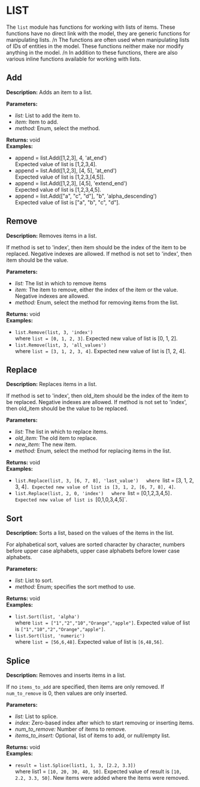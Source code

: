 # LIST  
  
The `list` module has functions for working with lists of items.
These functions have no direct link with the model, they are generic functions for manipulating lists.
/n
The functions are often used when manipulating lists of IDs of entities in the model.
These functions neither make nor modify anything in the model.
/n
In addition to these functions, there are also various inline functions available for working with lists.  
  
  
## Add  
  
  
**Description:** Adds an item to a list.  
  
**Parameters:**  
  * *list:* List to add the item to.  
  * *item:* Item to add.  
  * *method:* Enum, select the method.  
  
**Returns:** void  
**Examples:**  
  * append = list.Add([1,2,3], 4, 'at_end')  
    Expected value of list is [1,2,3,4].  
  * append = list.Add([1,2,3], [4, 5], 'at_end')  
    Expected value of list is [1,2,3,[4,5]].  
  * append = list.Add([1,2,3], [4,5], 'extend_end')  
    Expected value of list is [1,2,3,4,5].  
  * append = list.Add(["a", "c", "d"], "b", 'alpha_descending')  
    Expected value of list is ["a", "b", "c", "d"].
  
  
  
## Remove  
  
  
**Description:** Removes items in a list.


If method is set to 'index', then item should be the index of the item to be replaced.
Negative indexes are allowed.
If method is not set to 'index', then item should be the value.  
  
**Parameters:**  
  * *list:* The list in which to remove items  
  * *item:* The item to remove, either the index of the item or the value. Negative indexes are allowed.  
  * *method:* Enum, select the method for removing items from the list.  
  
**Returns:** void  
**Examples:**  
  * `list.Remove(list, 3, 'index')`  
    where `list = [0, 1, 2, 3]`. Expected new value of list is [0, 1, 2].  
  * `list.Remove(list, 3, 'all_values')`  
    where `list = [3, 1, 2, 3, 4]`. Expected new value of list is  [1, 2, 4].
  
  
  
## Replace  
  
  
**Description:** Replaces items in a list.


If method is set to 'index', then old_item should be the index of the item to be replaced. Negative indexes are allowed.
If method is not set to 'index', then old_item should be the value to be replaced.  
  
**Parameters:**  
  * *list:* The list in which to replace items.  
  * *old\_item:* The old item to replace.  
  * *new\_item:* The new item.  
  * *method:* Enum, select the method for replacing items in the list.  
  
**Returns:** void  
**Examples:**  
  * `list.Replace(list, 3, [6, 7, 8], 'last_value')  
    where `list = [3, 1, 2, 3, 4]`.
Expected new value of list is [3, 1, 2, [6, 7, 8], 4]`.  
  * `list.Replace(list, 2, 0, 'index')  
    where `list = [0,1,2,3,4,5]`.
Expected new value of list is `[0,1,0,3,4,5]`.
  
  
  
## Sort  
  
  
**Description:** Sorts a list, based on the values of the items in the list.


For alphabetical sort, values are sorted character by character,
numbers before upper case alphabets, upper case alphabets before lower case alphabets.  
  
**Parameters:**  
  * *list:* List to sort.  
  * *method:* Enum; specifies the sort method to use.  
  
**Returns:** void  
**Examples:**  
  * `list.Sort(list, 'alpha')`  
    where `list = ["1","2","10","Orange","apple"]`.
Expected value of list is `["1","10","2","Orange","apple"]`.  
  * `list.Sort(list, 'numeric')`  
    where `list = [56,6,48]`.
Expected value of list is `[6,48,56]`.
  
  
  
## Splice  
  
  
**Description:** Removes and inserts items in a list.


If no `items_to_add` are specified, then items are only removed.
If `num_to_remove` is 0, then values are only inserted.  
  
**Parameters:**  
  * *list:* List to splice.  
  * *index:* Zero-based index after which to start removing or inserting items.  
  * *num\_to\_remove:* Number of items to remove.  
  * *items\_to\_insert:* Optional, list of items to add, or null/empty list.  
  
**Returns:** void  
**Examples:**  
  * `result = list.Splice(list1, 1, 3, [2.2, 3.3])`  
    where list1 = `[10, 20, 30, 40, 50]`.
Expected value of result is `[10, 2.2, 3.3, 50]`. New items were added where the items were removed.
  
  
  

